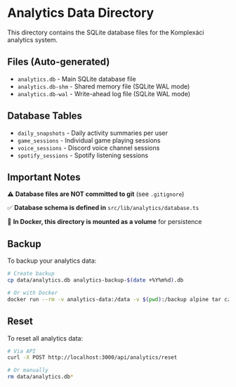 # Analytics Data Directory

This directory contains the SQLite database files for the Komplexáci analytics system.

## Files (Auto-generated)

- `analytics.db` - Main SQLite database file
- `analytics.db-shm` - Shared memory file (SQLite WAL mode)
- `analytics.db-wal` - Write-ahead log file (SQLite WAL mode)

## Database Tables

- `daily_snapshots` - Daily activity summaries per user
- `game_sessions` - Individual game playing sessions
- `voice_sessions` - Discord voice channel sessions
- `spotify_sessions` - Spotify listening sessions

## Important Notes

⚠️ **Database files are NOT committed to git** (see `.gitignore`)

✅ **Database schema is defined in** `src/lib/analytics/database.ts`

🐳 **In Docker, this directory is mounted as a volume** for persistence

## Backup

To backup your analytics data:

```bash
# Create backup
cp data/analytics.db analytics-backup-$(date +%Y%m%d).db

# Or with Docker
docker run --rm -v analytics-data:/data -v $(pwd):/backup alpine tar czf /backup/analytics-backup.tar.gz -C /data .
```

## Reset

To reset all analytics data:

```bash
# Via API
curl -X POST http://localhost:3000/api/analytics/reset

# Or manually
rm data/analytics.db*
```
